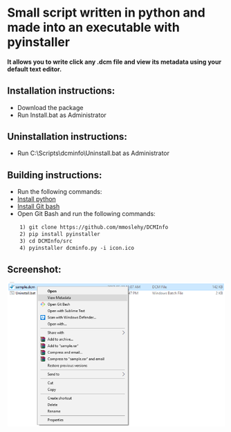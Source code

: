 # Small script written in python and made into an executable with pyinstaller
#### It allows you to write click any .dcm file and view its metadata using your default text editor.

## Installation instructions:

- Download the package
- Run Install.bat as Administrator


## Uninstallation instructions:

- Run C:\Scripts\dcminfo\Uninstall.bat as Administrator


## Building instructions:
- Run the following commands:
- [Install python](https://www.python.org/)
- [Install Git bash](https://git-scm.com/downloads)
- Open Git Bash and run the following commands:
```
	1) git clone https://github.com/mmoslehy/DCMInfo
	2) pip install pyinstaller
	3) cd DCMInfo/src
	4) pyinstaller dcminfo.py -i icon.ico
```


## Screenshot:


![Alt text](dcminfo.png?raw=true "Screenshot")
<!-- ![ScreenShot](dcminfo.png?raw=true) -->
